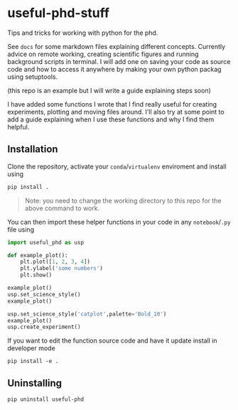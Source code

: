 # useful-phd-stuff
Tips and tricks for working with python for the phd. 

See `docs` for some markdown files explaining different concepts. Currently advice on remote working, creating scientific figures and running background scripts in terminal.
I will add one on saving your code as source code and how to access it anywhere by making your own python packag using setuptools.

(this repo is an example but I will write a guide explaining steps soon)

I have added some functions I wrote that I find really useful for creating experiments, plotting and moving files around.
I'll also try at some point to add a guide explaining when I use these functions and why I find them helpful.

## Installation
Clone the repository, activate your `conda`/`virtualenv` enviroment and install using 
```bash
pip install .
```
> Note: you need to change the working directory to this repo for the above command to work.

You can then import these helper functions in your code in any `notebook`/`.py` file  using
```Python
import useful_phd as usp

def example_plot():
    plt.plot([1, 2, 3, 4])
    plt.ylabel('some numbers')
    plt.show()

example_plot()
usp.set_science_style()
example_plot()

usp.set_science_style('catplot',palette='Bold_10')
example_plot()
usp.create_experiment()
```


If you want to edit the function source code and have it update install in developer mode 
```
pip install -e .
```

## Uninstalling
```
pip uninstall useful-phd
```


